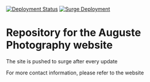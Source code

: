 [![Deployment Status](https://github.com/emecdelam/auguste_photo/actions/workflows/deploy.yaml/badge.svg)](https://github.com/emecdelam/auguste_photo/actions/)
[![Surge Deployment](https://img.shields.io/badge/Deployed%20on-Surge.sh-brightgreen)](https://auguste-photography.surge.sh)

# Repository for the Auguste Photography website

The site is pushed to surge after every update

For more contact information, please refer to the website
